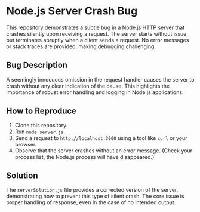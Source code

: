 # Node.js Server Crash Bug

This repository demonstrates a subtle bug in a Node.js HTTP server that crashes silently upon receiving a request. The server starts without issue, but terminates abruptly when a client sends a request.  No error messages or stack traces are provided, making debugging challenging.

## Bug Description

A seemingly innocuous omission in the request handler causes the server to crash without any clear indication of the cause.  This highlights the importance of robust error handling and logging in Node.js applications.

## How to Reproduce

1. Clone this repository.
2. Run `node server.js`.
3. Send a request to `http://localhost:3000` using a tool like `curl` or your browser.
4. Observe that the server crashes without an error message.  (Check your process list, the Node.js process will have disappeared.)

## Solution

The `serverSolution.js` file provides a corrected version of the server, demonstrating how to prevent this type of silent crash.  The core issue is proper handling of response, even in the case of no intended output.